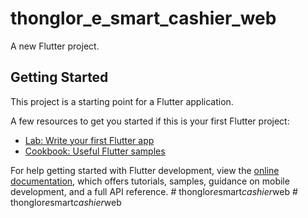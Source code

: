 # thonglor_e_smart_cashier_web

A new Flutter project.

## Getting Started

This project is a starting point for a Flutter application.

A few resources to get you started if this is your first Flutter project:

- [Lab: Write your first Flutter app](https://docs.flutter.dev/get-started/codelab)
- [Cookbook: Useful Flutter samples](https://docs.flutter.dev/cookbook)

For help getting started with Flutter development, view the
[online documentation](https://docs.flutter.dev/), which offers tutorials,
samples, guidance on mobile development, and a full API reference.
#   t h o n g l o r _ e _ s m a r t _ c a s h i e r _ w e b  
 #   t h o n g l o r _ e _ s m a r t _ c a s h i e r _ w e b  
 
